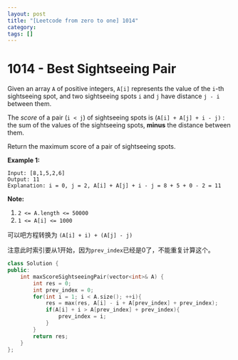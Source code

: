 ```yaml
---
layout: post
title: "[Leetcode from zero to one] 1014"
category: 
tags: []
---
```


# 1014 - Best Sightseeing Pair

Given an array `A` of positive integers, `A[i]` represents the value of the `i`-th sightseeing spot, and two sightseeing spots `i` and `j` have distance `j - i` between them.

The *score* of a pair (`i < j`) of sightseeing spots is (`A[i] + A[j] + i - j)` : the sum of the values of the sightseeing spots, **minus** the distance between them.

Return the maximum score of a pair of sightseeing spots.

 

**Example 1:**

```
Input: [8,1,5,2,6]
Output: 11
Explanation: i = 0, j = 2, A[i] + A[j] + i - j = 8 + 5 + 0 - 2 = 11
```

 

**Note:**

1. `2 <= A.length <= 50000`
2. `1 <= A[i] <= 1000`

可以吧方程转换为 `(A[i] + i) + (A[j] - j)` 

注意此时索引要从1开始，因为`prev_index`已经是0了，不能重复计算这个。

```c++
class Solution {
public:
    int maxScoreSightseeingPair(vector<int>& A) {
        int res = 0;
        int prev_index = 0;
        for(int i = 1; i < A.size(); ++i){
            res = max(res, A[i] - i + A[prev_index] + prev_index);
            if(A[i] + i > A[prev_index] + prev_index){
                prev_index = i;
            }
        }
        return res;
    }
};
```

